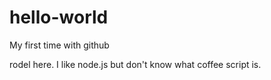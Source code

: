 # hello-world
My first time with github

rodel here. I like node.js but don't know what coffee script is.
